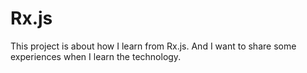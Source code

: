 # Rx.js

This project is about how I learn from Rx.js. And I want to share some experiences when I learn the technology.